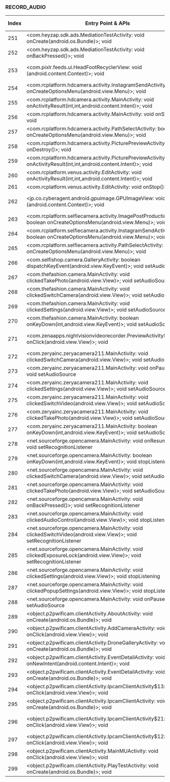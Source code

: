 ### RECORD_AUDIO
| Index | Entry Point & APIs | Screen shot | Resource id | Label |
| ------------- | ------------- | ------------- |-------------|-------------|
| 251 | <com.heyzap.sdk.ads.MediationTestActivity: void onCreate(android.os.Bundle)>; void <init> | ![](F:\COSMOS\output\py\Play_win8\Photography\com.photoframeapps.christmasphotoframes\com.heyzap.sdk.ads.MediationTestActivity.png) |  | F |
| 252 | <com.heyzap.sdk.ads.MediationTestActivity: void onBackPressed()>; void <init> | ![](F:\COSMOS\output\py\Play_win8\Photography\com.photoframeapps.christmasphotoframes\com.heyzap.sdk.ads.MediationTestActivity.png) |  | F |
| 253 | <com.pixlr.feeds.ui.HeadFootRecyclerView: void <init>(android.content.Context)>; void <init> | ![](F:\COSMOS\output\py\Play_win8\Photography\com.pixlr.express\com.pixlr.feeds.ui.PhotoFeedsActivity.png) | {'2131427664': <sensitive_component.SensitiveComponent.SensitiveView object at 0x000001AB4A303898>} | F |
| 254 | <com.rcplatform.hdcamera.activity.InstagramSendActivity: boolean onCreateOptionsMenu(android.view.Menu)>; void <init> | ![](F:\COSMOS\output\py\Play_win8\Photography\com.rcplatform.hdcamera\com.rcplatform.hdcamera.activity.InstagramSendActivity.png) |  | F |
| 255 | <com.rcplatform.hdcamera.activity.MainActivity: void onActivityResult(int,int,android.content.Intent)>; void <init> | ![](F:\COSMOS\output\py\Play_win8\Photography\com.rcplatform.hdcamera\com.rcplatform.hdcamera.activity.MainActivity.png) |  | |
| 256 | <com.rcplatform.hdcamera.activity.MainActivity: void onStop()>; void <init> | ![](F:\COSMOS\output\py\Play_win8\Photography\com.rcplatform.hdcamera\com.rcplatform.hdcamera.activity.MainActivity.png) |  | |
| 257 | <com.rcplatform.hdcamera.activity.PathSelectActivity: boolean onCreateOptionsMenu(android.view.Menu)>; void <init> | ![](F:\COSMOS\output\py\Play_win8\Photography\com.rcplatform.hdcamera\com.rcplatform.hdcamera.activity.PathSelectActivity.png) |  | |
| 258 | <com.rcplatform.hdcamera.activity.PicturePreviewActivity: void onDestroy()>; void <init> | ![](F:\COSMOS\output\py\Play_win8\Photography\com.rcplatform.hdcamera\com.rcplatform.hdcamera.activity.PicturePreviewActivity.png) |  | F |
| 259 | <com.rcplatform.hdcamera.activity.PicturePreviewActivity: void onActivityResult(int,int,android.content.Intent)>; void <init> | ![](F:\COSMOS\output\py\Play_win8\Photography\com.rcplatform.hdcamera\com.rcplatform.hdcamera.activity.PicturePreviewActivity.png) |  | F |
| 260 | <com.rcplatform.venus.activity.EditActivity: void onActivityResult(int,int,android.content.Intent)>; void <init> | ![](F:\COSMOS\output\py\Play_win8\Photography\com.rcplatform.hdcamera\com.rcplatform.venus.activity.EditActivity.png) |  | F |
| 261 | <com.rcplatform.venus.activity.EditActivity: void onStop()>; void <init> | ![](F:\COSMOS\output\py\Play_win8\Photography\com.rcplatform.hdcamera\com.rcplatform.venus.activity.EditActivity.png) |  | F |
| 262 | <jp.co.cyberagent.android.gpuimage.GPUImageView: void <init>(android.content.Context)>; void <init> | ![](F:\COSMOS\output\py\Play_win8\Photography\com.rcplatform.hdcamera\com.rcplatform.venus.activity.EditActivity.png) | {'2131689620': <sensitive_component.SensitiveComponent.SensitiveView object at 0x000001AB4A3B8A90>} | F |
| 263 | <com.rcplatform.selfiecamera.activity.ImagePostProductionActivity: boolean onCreateOptionsMenu(android.view.Menu)>; void <init> | ![](F:\COSMOS\output\py\Play_win8\Photography\com.rcplatform.selfiecamera\com.rcplatform.selfiecamera.activity.ImagePostProductionActivity.png) |  | F |
| 264 | <com.rcplatform.selfiecamera.activity.InstagramSendActivity: boolean onCreateOptionsMenu(android.view.Menu)>; void <init> | ![](F:\COSMOS\output\py\Play_win8\Photography\com.rcplatform.selfiecamera\com.rcplatform.selfiecamera.activity.InstagramSendActivity.png) |  | F |
| 265 | <com.rcplatform.selfiecamera.activity.PathSelectActivity: boolean onCreateOptionsMenu(android.view.Menu)>; void <init> | ![](F:\COSMOS\output\py\Play_win8\Photography\com.rcplatform.selfiecamera\com.rcplatform.selfiecamera.activity.PathSelectActivity.png) |  | |
| 266 | <com.selfishop.camera.GalleryActivity: boolean dispatchKeyEvent(android.view.KeyEvent)>; void setAudioSource | ![](F:\COSMOS\output\py\Play_win8\Photography\com.selfishop.camera\com.selfishop.camera.GalleryActivity.png) |  | F |
| 267 | <com.thefashion.camera.MainActivity: void clickedTakePhoto(android.view.View)>; void setAudioSource | ![](F:\COSMOS\output\py\Play_win8\Photography\com.thefashion.ultrahd\com.thefashion.camera.MainActivity.png) |  | D |
| 268 | <com.thefashion.camera.MainActivity: void clickedSwitchCamera(android.view.View)>; void setAudioSource | ![](F:\COSMOS\output\py\Play_win8\Photography\com.thefashion.ultrahd\com.thefashion.camera.MainActivity.png) |  | D |
| 269 | <com.thefashion.camera.MainActivity: void clickedSettings(android.view.View)>; void setAudioSource | ![](F:\COSMOS\output\py\Play_win8\Photography\com.thefashion.ultrahd\com.thefashion.camera.MainActivity.png) |  | D |
| 270 | <com.thefashion.camera.MainActivity: boolean onKeyDown(int,android.view.KeyEvent)>; void setAudioSource | ![](F:\COSMOS\output\py\Play_win8\Photography\com.thefashion.ultrahd\com.thefashion.camera.MainActivity.png) |  |  D |
| 271 | <com.zenaapps.nightvisionvideorecorder.PreviewActivity$3: void onClick(android.view.View)>; void <init> | ![](F:\COSMOS\output\py\Play_win8\Photography\com.zenaapps.nightvisionvideorecorder\com.zenaapps.nightvisionvideorecorder.PreviewActivity.png) | {'2131624056': <sensitive_component.SensitiveComponent.SensitiveView object at 0x000001AB4A122278>} | F |
| 272 | <com.zeryainc.zeryacamera211.MainActivity: void clickedSwitchCamera(android.view.View)>; void setAudioSource | ![](F:\COSMOS\output\py\Play_win8\Photography\com.zeryainc.zeryacamera211\com.zeryainc.zeryacamera211.MainActivity.png) |  |  D|
| 273 | <com.zeryainc.zeryacamera211.MainActivity: void onPause()>; void setAudioSource | ![](F:\COSMOS\output\py\Play_win8\Photography\com.zeryainc.zeryacamera211\com.zeryainc.zeryacamera211.MainActivity.png) |  | D |
| 274 | <com.zeryainc.zeryacamera211.MainActivity: void clickedSettings(android.view.View)>; void setAudioSource | ![](F:\COSMOS\output\py\Play_win8\Photography\com.zeryainc.zeryacamera211\com.zeryainc.zeryacamera211.MainActivity.png) |  | D |
| 275 | <com.zeryainc.zeryacamera211.MainActivity: void clickedSwitchVideo(android.view.View)>; void setAudioSource | ![](F:\COSMOS\output\py\Play_win8\Photography\com.zeryainc.zeryacamera211\com.zeryainc.zeryacamera211.MainActivity.png) |  | D |
| 276 | <com.zeryainc.zeryacamera211.MainActivity: void clickedTakePhoto(android.view.View)>; void setAudioSource | ![](F:\COSMOS\output\py\Play_win8\Photography\com.zeryainc.zeryacamera211\com.zeryainc.zeryacamera211.MainActivity.png) |  | D |
| 277 | <com.zeryainc.zeryacamera211.MainActivity: boolean onKeyDown(int,android.view.KeyEvent)>; void setAudioSource | ![](F:\COSMOS\output\py\Play_win8\Photography\com.zeryainc.zeryacamera211\com.zeryainc.zeryacamera211.MainActivity.png) |  | D |
| 278 | <net.sourceforge.opencamera.MainActivity: void onResume()>; void setRecognitionListener | ![](F:\COSMOS\output\py\Play_win8\Photography\net.sourceforge.opencamera\net.sourceforge.opencamera.MainActivity.png) |  | D |
| 279 | <net.sourceforge.opencamera.MainActivity: boolean onKeyDown(int,android.view.KeyEvent)>; void stopListening | ![](F:\COSMOS\output\py\Play_win8\Photography\net.sourceforge.opencamera\net.sourceforge.opencamera.MainActivity.png) |  | D |
| 280 | <net.sourceforge.opencamera.MainActivity: void clickedSwitchCamera(android.view.View)>; void setAudioSource | ![](F:\COSMOS\output\py\Play_win8\Photography\net.sourceforge.opencamera\net.sourceforge.opencamera.MainActivity.png) |  | D |
| 281 | <net.sourceforge.opencamera.MainActivity: void clickedTakePhoto(android.view.View)>; void setAudioSource | ![](F:\COSMOS\output\py\Play_win8\Photography\net.sourceforge.opencamera\net.sourceforge.opencamera.MainActivity.png) |  | D |
| 282 | <net.sourceforge.opencamera.MainActivity: void onBackPressed()>; void setRecognitionListener | ![](F:\COSMOS\output\py\Play_win8\Photography\net.sourceforge.opencamera\net.sourceforge.opencamera.MainActivity.png) |  | D |
| 283 | <net.sourceforge.opencamera.MainActivity: void clickedAudioControl(android.view.View)>; void stopListening | ![](F:\COSMOS\output\py\Play_win8\Photography\net.sourceforge.opencamera\net.sourceforge.opencamera.MainActivity.png) |  | D |
| 284 | <net.sourceforge.opencamera.MainActivity: void clickedSwitchVideo(android.view.View)>; void setRecognitionListener | ![](F:\COSMOS\output\py\Play_win8\Photography\net.sourceforge.opencamera\net.sourceforge.opencamera.MainActivity.png) |  | D |
| 285 | <net.sourceforge.opencamera.MainActivity: void clickedExposureLock(android.view.View)>; void setRecognitionListener | ![](F:\COSMOS\output\py\Play_win8\Photography\net.sourceforge.opencamera\net.sourceforge.opencamera.MainActivity.png) |  | D |
| 286 | <net.sourceforge.opencamera.MainActivity: void clickedSettings(android.view.View)>; void stopListening | ![](F:\COSMOS\output\py\Play_win8\Photography\net.sourceforge.opencamera\net.sourceforge.opencamera.MainActivity.png) |  |  D|
| 287 | <net.sourceforge.opencamera.MainActivity: void clickedPopupSettings(android.view.View)>; void stopListening | ![](F:\COSMOS\output\py\Play_win8\Photography\net.sourceforge.opencamera\net.sourceforge.opencamera.MainActivity.png) |  | D |
| 288 | <net.sourceforge.opencamera.MainActivity: void onPause()>; void setAudioSource | ![](F:\COSMOS\output\py\Play_win8\Photography\net.sourceforge.opencamera\net.sourceforge.opencamera.MainActivity.png) |  | D |
| 289 | <object.p2pwificam.clientActivity.AboutActivity: void onCreate(android.os.Bundle)>; void <init> | ![](F:\COSMOS\output\py\Play_win8\Photography\object.easyview.drone\object.p2pwificam.clientActivity.AboutActivity.png) |  | F |
| 290 | <object.p2pwificam.clientActivity.AddCameraActivity: void onClick(android.view.View)>; void <init> | ![](F:\COSMOS\output\py\Play_win8\Photography\object.easyview.drone\object.p2pwificam.clientActivity.AddCameraActivity.png) |  | F |
| 291 | <object.p2pwificam.clientActivity.DroneGalleryActivity: void onCreate(android.os.Bundle)>; void <init> | ![](F:\COSMOS\output\py\Play_win8\Photography\object.easyview.drone\object.p2pwificam.clientActivity.DroneGalleryActivity.png) |  | F |
| 292 | <object.p2pwificam.clientActivity.EventDetailActivity: void onNewIntent(android.content.Intent)>; void <init> | ![](F:\COSMOS\output\py\Play_win8\Photography\object.easyview.drone\object.p2pwificam.clientActivity.EventDetailActivity.png) |  | F |
| 293 | <object.p2pwificam.clientActivity.EventDetailActivity: void onCreate(android.os.Bundle)>; void <init> | ![](F:\COSMOS\output\py\Play_win8\Photography\object.easyview.drone\object.p2pwificam.clientActivity.EventDetailActivity.png) |  | F |
| 294 | <object.p2pwificam.clientActivity.IpcamClientActivity$13: void onClick(android.view.View)>; void <init> | ![](F:\COSMOS\output\py\Play_win8\Photography\object.easyview.drone\object.p2pwificam.clientActivity.IpcamClientActivity.png) |  | D |
| 295 | <object.p2pwificam.clientActivity.IpcamClientActivity: void onCreate(android.os.Bundle)>; void <init> | ![](F:\COSMOS\output\py\Play_win8\Photography\object.easyview.drone\object.p2pwificam.clientActivity.IpcamClientActivity.png) |  | D |
| 296 | <object.p2pwificam.clientActivity.IpcamClientActivity$21: void onClick(android.view.View)>; void <init> | ![](F:\COSMOS\output\py\Play_win8\Photography\object.easyview.drone\object.p2pwificam.clientActivity.IpcamClientActivity.png) | {'2131231076': <sensitive_component.SensitiveComponent.SensitiveView object at 0x000001AB4A3EB908>} | D |
| 297 | <object.p2pwificam.clientActivity.IpcamClientActivity$12: void onClick(android.view.View)>; void <init> | ![](F:\COSMOS\output\py\Play_win8\Photography\object.easyview.drone\object.p2pwificam.clientActivity.IpcamClientActivity.png) |  | D |
| 298 | <object.p2pwificam.clientActivity.MainMUActivity: void onClick(android.view.View)>; void <init> | ![](F:\COSMOS\output\py\Play_win8\Photography\object.easyview.drone\object.p2pwificam.clientActivity.MainMUActivity.png) |  | D |
| 299 | <object.p2pwificam.clientActivity.PlayTestActivity: void onCreate(android.os.Bundle)>; void <init> | ![](F:\COSMOS\output\py\Play_win8\Photography\object.easyview.drone\object.p2pwificam.clientActivity.PlayTestActivity.png) |  | |
